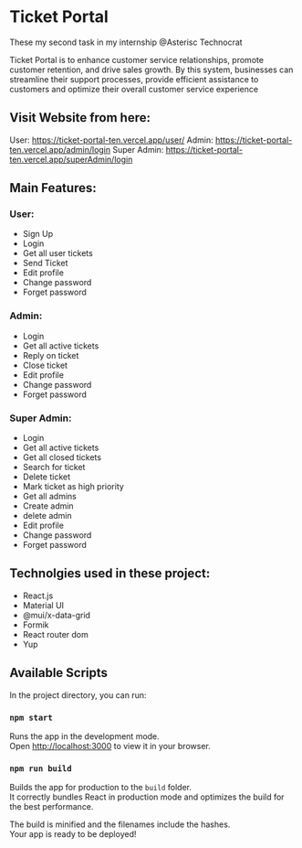 # Ticket Portal

These my second task in my internship @Asterisc Technocrat

Ticket Portal is to enhance customer service relationships, promote customer retention, and drive sales growth. By this system, businesses can streamline their support processes, provide efficient assistance to customers and optimize their overall customer service experience

## Visit Website from here:

User: https://ticket-portal-ten.vercel.app/user/
Admin: https://ticket-portal-ten.vercel.app/admin/login
Super Admin: https://ticket-portal-ten.vercel.app/superAdmin/login

## Main Features:

### User:

* Sign Up
* Login
* Get all user tickets
* Send Ticket
* Edit profile
* Change password
* Forget password
  
### Admin:

* Login
* Get all active tickets  
* Reply on ticket
* Close ticket
* Edit profile
* Change password
* Forget password

### Super Admin:

* Login
* Get all active tickets  
* Get all closed tickets
* Search for ticket
* Delete ticket
* Mark ticket as high priority
* Get all admins
* Create admin
* delete admin
* Edit profile
* Change password
* Forget password

## Technolgies used in these project:

* React.js
* Material UI
* @mui/x-data-grid
* Formik
* React router dom
* Yup
  
## Available Scripts

In the project directory, you can run:

### `npm start`

Runs the app in the development mode.\
Open [http://localhost:3000](http://localhost:3000) to view it in your browser.

### `npm run build`

Builds the app for production to the `build` folder.\
It correctly bundles React in production mode and optimizes the build for the best performance.

The build is minified and the filenames include the hashes.\
Your app is ready to be deployed!

